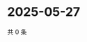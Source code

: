 # 2025-05-27

共 0 条

<!-- BEGIN ZHIHUVIDEO -->
<!-- 最后更新时间 Tue May 27 2025 12:17:34 GMT+0800 (China Standard Time) -->

<!-- END ZHIHUVIDEO -->
